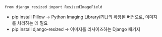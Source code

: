 ```shell
from django_resized import ResizedImageField
```
- pip install Pillow
-> Python Imaging Library(PIL)의 확장된 버전으로, 이미지를 처리하는 데 필요
- pip install django-resized
-> 이미지를 리사이즈하는 Django 패키지